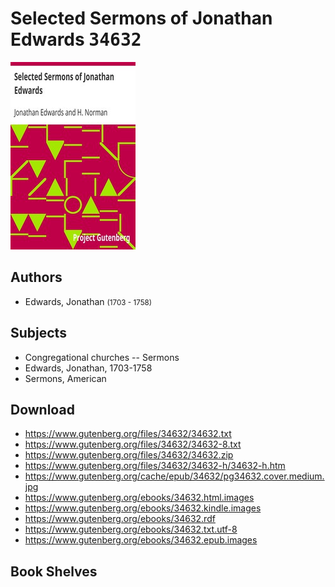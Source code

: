 # Selected Sermons of Jonathan Edwards <kbd>34632</kbd>

![](./cover.medium.jpg "")

## Authors


 - Edwards, Jonathan <small>(1703 - 1758)</small>

## Subjects


 - Congregational churches -- Sermons
 - Edwards, Jonathan, 1703-1758
 - Sermons, American

## Download


 - https://www.gutenberg.org/files/34632/34632.txt
 - https://www.gutenberg.org/files/34632/34632-8.txt
 - https://www.gutenberg.org/files/34632/34632.zip
 - https://www.gutenberg.org/files/34632/34632-h/34632-h.htm
 - https://www.gutenberg.org/cache/epub/34632/pg34632.cover.medium.jpg
 - https://www.gutenberg.org/ebooks/34632.html.images
 - https://www.gutenberg.org/ebooks/34632.kindle.images
 - https://www.gutenberg.org/ebooks/34632.rdf
 - https://www.gutenberg.org/ebooks/34632.txt.utf-8
 - https://www.gutenberg.org/ebooks/34632.epub.images

## Book Shelves


